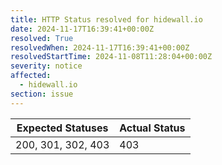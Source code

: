 ```yaml
---
title: HTTP Status resolved for hidewall.io
date: 2024-11-17T16:39:41+00:00Z
resolved: True
resolvedWhen: 2024-11-17T16:39:41+00:00Z
resolvedStartTime: 2024-11-08T11:28:04+00:00Z
severity: notice
affected:
  - hidewall.io
section: issue
---
```


| Expected Statuses | Actual Status  |
|-------------------|----------------|
| 200, 301, 302, 403 | 403 |

